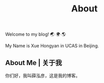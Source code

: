 ﻿---layout: pagetitle: Aboutkey: page-about---Welcome to my blog! :earth_asia: :earth_africa: :earth_americas:My Name is Xue Hongyan in UCAS in Beijing.<!--more-->## About Me | 关于我你们好，我叫薛泓彦，这是我的博客。